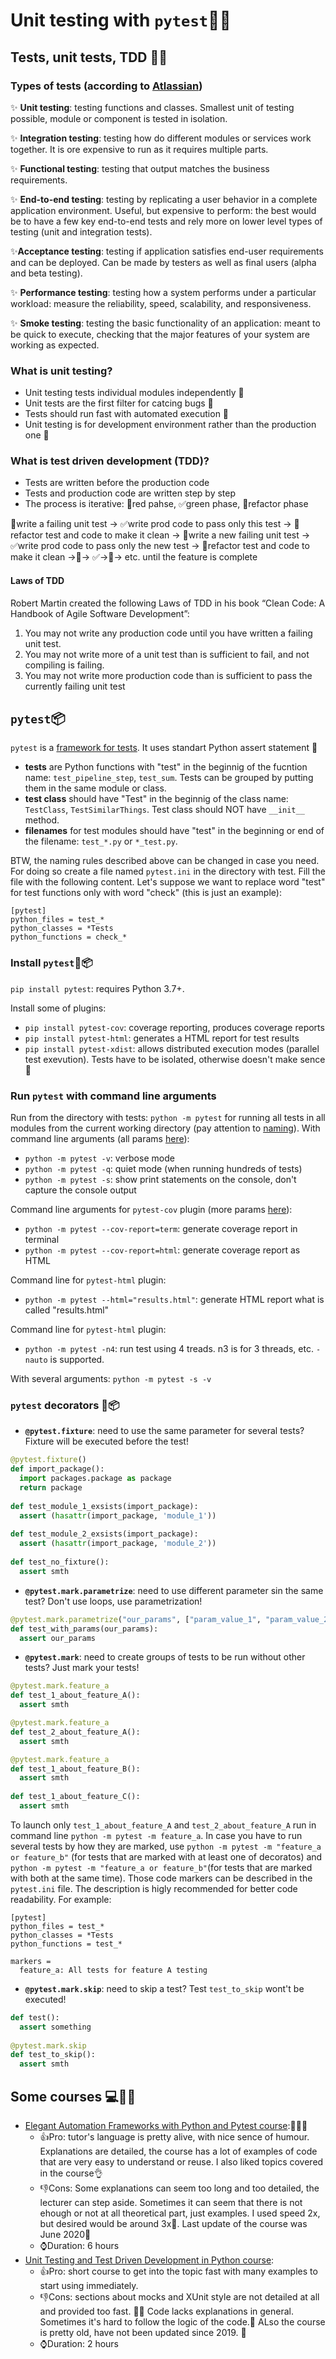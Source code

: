 # Unit testing with `pytest`🐍🚨


## Tests, unit tests, TDD 🍎🍄
### Types of tests (according to [Atlassian](https://www.atlassian.com/continuous-delivery/software-testing/types-of-software-testing))
✨ **Unit testing**: testing functions and classes. Smallest unit of testing possible, module or component is tested in isolation. 

✨ **Integration testing**: testing how do different modules or services work together. It is ore expensive to run as it requires multiple parts.

✨ **Functional testing**: testing that output matches the business requirements.

✨ **End-to-end testing**: testing by replicating a user behavior in a complete application environment. Useful, but expensive to perform: the best would be to have a few key end-to-end tests and rely more on lower level types of testing (unit and integration tests).

✨**Acceptance testing**: testing if application satisfies end-user requirements and can be deployed. Can be made by testers as well as final users (alpha and beta testing).

✨ **Performance testing**: testing how a system performs under a particular workload: measure the reliability, speed, scalability, and responsiveness. 

✨ **Smoke testing**: testing the basic functionality of an application: meant to be quick to execute, checking that the major features of your system are working as expected.
  
### What is unit testing?
- Unit testing tests individual modules independently 🍎
- Unit tests are the first filter for catcing bugs 🐛
- Tests should run fast with automated execution 🚀
- Unit testing is for development environment rather than the production one 🔨

### What is test driven development (TDD)?
- Tests are written before the production code
- Tests and production code are written step by step
- The process is iterative: 🚨red pahse, ✅green phase, 🔨refactor phase

🚨write a failing unit test -> ✅write prod code to pass only this test -> 🔨refactor test and code to make it clean -> 🚨write a new failing unit test -> ✅write prod code to pass only the new test -> 🔨refactor test and code to make it clean ->🚨-> ✅->🔨-> etc. until the feature is complete

#### Laws of TDD
Robert Martin created the following Laws of TDD in his book “Clean Code: A Handbook of Agile Software Development”:
1. You may not write any production code until you have written a failing unit test.
2. You may not write more of a unit test than is sufficient to fail, and not compiling is failing.
3. You may not write more production code than is sufficient to pass the currently failing unit test

## `pytest`📦
`pytest` is a [framework for tests](https://docs.pytest.org/en/7.2.x/). It uses standart Python assert statement 🐍
- **tests** are Python functions with "test" in the beginnig of the fucntion name: `test_pipeline_step`, `test_sum`. Tests can be grouped by putting them in the same module or class.
- **test class** should have "Test"  in the beginnig of the class name: `TestClass`, `TestSimilarThings`. Test class should NOT have `__init__` method.
- **filenames** for test modules should have "test" in the beginning or end of the filename: `test_*.py` or `*_test.py`.

BTW, the naming rules described above can be changed in case you need. For doing so create a file named `pytest.ini` in the directory with test. Fill the file with the following content. Let's suppose we want to replace word "test" for test functions only with word "check" (this is just an example):
```
[pytest]
python_files = test_*
python_classes = *Tests
python_functions = check_*
```

### Install `pytest`🧰📦

`pip install pytest`: requires Python 3.7+.

Install some of plugins:
- `pip install pytest-cov`: coverage reporting, produces coverage reports
- `pip install pytest-html`: generates a HTML report for test results
- `pip install pytest-xdist`: allows distributed execution modes (parallel test exevution). Tests have to be isolated, otherwise doesn't make sence :melting_face:

### Run `pytest` with command line arguments
Run from the directory with tests: 
`python -m pytest`
for running all tests in all modules from the current working directory (pay attention to [naming](#pytest)). With command line arguments (all params [here](https://docs.pytest.org/en/7.1.x/reference/reference.html#command-line-flags)):
- `python -m pytest -v`: verbose mode
- `python -m pytest -q`: quiet mode (when running hundreds of tests)
- `python -m pytest -s`: show print statements on the console, don't capture the console output

Command line arguments for `pytest-cov` plugin (more params [here](https://pytest-cov.readthedocs.io/en/latest/config.html)): 
- `python -m pytest --cov-report=term`: generate coverage report in terminal
- `python -m pytest --cov-report=html`: generate coverage report as HTML

Command line for `pytest-html` plugin:
- `python -m pytest --html="results.html"`: generate HTML report what is called "results.html"

Command line for `pytest-html` plugin:
- `python -m pytest -n4`: run test using 4 treads. n3 is for 3 threads, etc. `-nauto` is supported. 

With several arguments: `python -m pytest -s -v`

### `pytest` decorators 🌺📦
- **`@pytest.fixture`**: need to use the same parameter for several tests? 
Fixture will be executed before the test!
```py
@pytest.fixture()
def import_package():
  import packages.package as package 
  return package
  
def test_module_1_exsists(import_package):
  assert (hasattr(import_package, 'module_1'))
  
def test_module_2_exsists(import_package):
  assert (hasattr(import_package, 'module_2'))
  
def test_no_fixture():
  assert smth
```

- **`@pytest.mark.parametrize`**: need to use different parameter sin the same test? 
Don't use loops, use parametrization!

```py
@pytest.mark.parametrize("our_params", ["param_value_1", "param_value_2", "param_value_3"])
def test_with_params(our_params):
  assert our_params
```
- **`@pytest.mark`**: need to create groups of tests to be run without other tests? Just mark your tests!
```py 
@pytest.mark.feature_a
def test_1_about_feature_A():
  assert smth

@pytest.mark.feature_a
def test_2_about_feature_A():
  assert smth

@pytest.mark.feature_a  
def test_1_about_feature_B():
  assert smth
  
def test_1_about_feature_C():
  assert smth

```
To launch only `test_1_about_feature_A` and `test_2_about_feature_A` run in command line `python -m pytest -m feature_a`. In case you have to run several tests by how they are marked, use `python -m pytest -m "feature_a or feature_b"` (for tests that are marked with at least one of decoratos) and `python -m pytest -m "feature_a or feature_b"`(for tests that are marked with both at the same time). Those code markers can be described in the `pytest.ini` file. The description is higly recommended for better code readability. For example:
```
[pytest]
python_files = test_*
python_classes = *Tests
python_functions = test_*

markers =
  feature_a: All tests for feature A testing 
```
 
- **`@pytest.mark.skip`**: need to skip a test? 
Test `test_to_skip` wont't be executed!

```py
def test():
  assert something
  
@pytest.mark.skip  
def test_to_skip():
  assert smth
```

## Some courses 💻📕🚀
- [Elegant Automation Frameworks with Python and Pytest course](https://www.udemy.com/course/elegant-automation-frameworks-with-python-and-pytest/):🐌🐌🐌
  - 👍Pro: tutor's language is pretty alive, with nice sence of humour. Explanations are detailed, the course has a lot of  examples of code that are very easy to understand or reuse. I also liked topics covered in the course👌 
  - 👎Cons: Some explanations can seem too long and too detailed, the lecturer can step aside. Sometimes it can seem that there is not ehough or not at all theoretical part, just examples. I used speed 2x, but desired would be around 3x🐌. Last update of the course was June 2020👴
  - ⌚Duration: 6 hours 
- [Unit Testing and Test Driven Development in Python course](https://udemy.com/course/unit-testing-and-tdd-in-python):
  - 👍Pro: short course to get into the topic fast with many examples to start using immediately.
  - 👎Cons: sections about mocks and XUnit style are not detailed at all and provided too fast. 🚗💨 Code lacks explanations in general. Sometimes it's hard to follow the logic of the code.💩 ALso the course is pretty old, have not been updated since 2019. 👴
  - ⌚Duration: 2 hours 
